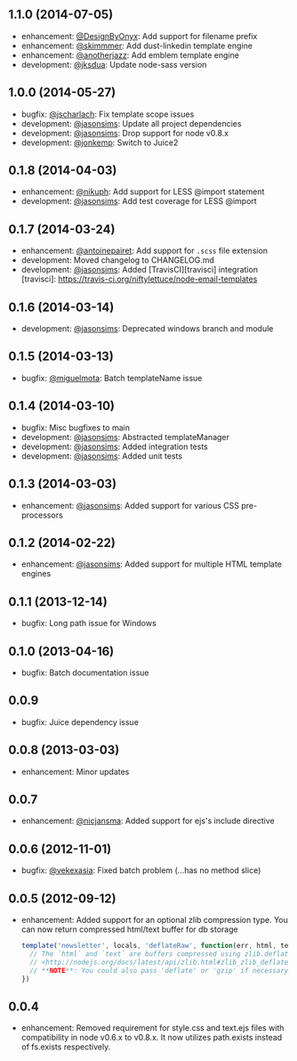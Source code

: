 [antoinepairet]: https://github.com/antoinepairet
[jasonsims]: https://github.com/jasonsims
[nicjansma]: https://github.com/nicjansma
[miguelmota]: https://github.com/miguelmota
[vekexasia]: https://github.com/vekexasia
[nikuph]: https://github.com/nikuph
[jonkemp]: https://github.com/jonkemp
[jscharlach]: https://github.com/jscharlach
[skimmmer]: https://github.com/skimmmer
[jksdua]: https://github.com/jksdua
[DesignByOnyx]: https://github.com/DesignByOnyx
[anotherjazz]: https://github.com/anotherjazz

## 1.1.0 (2014-07-05)
* enhancement: [@DesignByOnyx][DesignByOnyx]: Add support for filename prefix
* enhancement: [@skimmmer][skimmmer]: Add dust-linkedin template engine
* enhancement: [@anotherjazz][anotherjazz]: Add emblem template engine 
* development: [@jksdua][jksdua]: Update node-sass version

## 1.0.0 (2014-05-27)
* bugfix: [@jscharlach][jscharlach]: Fix template scope issues
* development: [@jasonsims][jasonsims]: Update all project dependencies
* development: [@jasonsims][jasonsims]: Drop support for node v0.8.x
* development: [@jonkemp][jonkemp]: Switch to Juice2

## 0.1.8 (2014-04-03)
* enhancement: [@nikuph][nikuph]: Add support for LESS @import statement
* development: [@jasonsims][jasonsims]: Add test coverage for LESS @import

## 0.1.7 (2014-03-24)
* enhancement: [@antoinepairet][antoinepairet]: Add support for `.scss` file extension
* development: Moved changelog to CHANGELOG.md
* development: [@jasonsims][jasonsims]: Added [TravisCI][travisci] integration
[travisci]: https://travis-ci.org/niftylettuce/node-email-templates

## 0.1.6 (2014-03-14)
* development: [@jasonsims][jasonsims]: Deprecated windows branch and module

## 0.1.5 (2014-03-13)
* bugfix: [@miguelmota][miguelmota]: Batch templateName issue

## 0.1.4 (2014-03-10)
* bugfix: Misc bugfixes to main
* development: [@jasonsims][jasonsims]: Abstracted templateManager
* development: [@jasonsims][jasonsims]: Added integration tests
* development: [@jasonsims][jasonsims]: Added unit tests

## 0.1.3 (2014-03-03)
* enhancement: [@jasonsims][jasonsims]: Added support for various CSS pre-processors

## 0.1.2 (2014-02-22)
* enhancement: [@jasonsims][jasonsims]: Added support for multiple HTML template engines

## 0.1.1 (2013-12-14)
* bugfix: Long path issue for Windows

## 0.1.0 (2013-04-16)
* bugfix: Batch documentation issue

## 0.0.9
* bugfix: Juice dependency issue

## 0.0.8 (2013-03-03)
* enhancement: Minor updates

## 0.0.7
* enhancement: [@nicjansma][nicjansma]: Added support for ejs's include directive

## 0.0.6 (2012-11-01)
* bugfix: [@vekexasia][vekexasia]: Fixed batch problem (...has no method slice)

## 0.0.5 (2012-09-12)
* enhancement: Added support for an optional zlib compression type. You can
  now return compressed html/text buffer for db storage

  ```javascript
  template('newsletter', locals, 'deflateRaw', function(err, html, text) {
    // The `html` and `text` are buffers compressed using zlib.deflateRaw
    // <http://nodejs.org/docs/latest/api/zlib.html#zlib_zlib_deflateraw_buf_callback>
    // **NOTE**: You could also pass 'deflate' or 'gzip' if necessary, and it works with batch rendering as well
  })
  ```

## 0.0.4
* enhancement: Removed requirement for style.css and text.ejs files with
  compatibility in node v0.6.x to v0.8.x. It now utilizes path.exists instead
  of fs.exists respectively.
